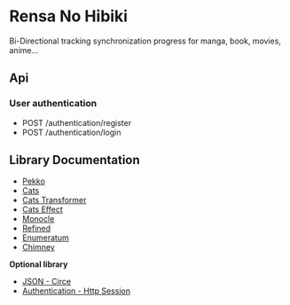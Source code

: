 # Rensa No Hibiki

Bi-Directional tracking synchronization progress for manga, book, movies, anime...

## Api

### User authentication

- POST /authentication/register
- POST /authentication/login

## Library Documentation

- [Pekko](https://pekko.apache.org/docs/pekko/current/typed/index.html)
- [Cats](https://typelevel.org/cats/)
- [Cats Transformer](https://typelevel.org/cats-mtl/)
- [Cats Effect](https://typelevel.org/cats-effect/docs/getting-started)
- [Monocle](https://www.optics.dev/Monocle/docs/focus)
- [Refined](https://github.com/fthomas/refined)
- [Enumeratum](https://github.com/lloydmeta/enumeratum)
- [Chimney](https://chimney.readthedocs.io/en/stable/)

**Optional library**

- [JSON - Circe](https://github.com/circe/circe)
- [Authentication - Http Session](https://github.com/softwaremill/akka-http-session)
